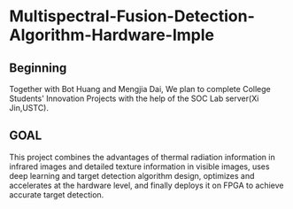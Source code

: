 # Multispectral-Fusion-Detection-Algorithm-Hardware-Imple

## Beginning
Together with Bot Huang and Mengjia Dai, We plan to complete College Students' Innovation Projects with the help of the SOC Lab server(Xi Jin,USTC).

## GOAL
This project combines the advantages of thermal radiation information in infrared images and detailed texture information in visible images, uses deep learning and target detection algorithm design, optimizes and accelerates at the hardware level, and finally deploys it on FPGA to achieve accurate target detection.
